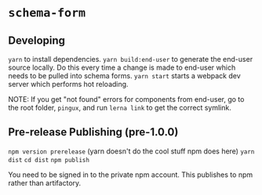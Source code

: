 # `schema-form`

## Developing

`yarn` to install dependencies.
`yarn build:end-user` to generate the end-user source locally. Do this every time a change is made to end-user which needs to be pulled into schema forms.
`yarn start` starts a webpack dev server which performs hot reloading.

NOTE: If you get "not found" errors for components from end-user, go to the root folder, `pingux`, and run `lerna link` to get the correct symlink.

## Pre-release Publishing (pre-1.0.0)
`npm version prerelease` (yarn doesn't do the cool stuff npm does here)
`yarn dist`
`cd dist`
`npm publish`

You need to be signed in to the private npm account. This publishes to npm rather than artifactory.